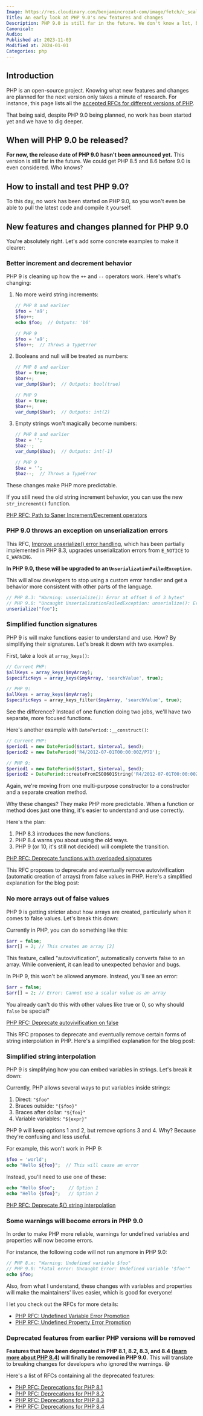 ```yaml
---
Image: https://res.cloudinary.com/benjamincrozat-com/image/fetch/c_scale,f_webp,q_auto,w_1200/https://life-long-bunny.fra1.digitaloceanspaces.com/media-library/production/222/Oezl6om6sBJmaiKSF2sh78yXpzyNvp-metacGhwLTkwLnBuZw%3D%3D-.png
Title: An early look at PHP 9.0's new features and changes
Description: PHP 9.0 is still far in the future. We don't know a lot, but we have a few breaking changes planned for it.
Canonical: 
Audio:
Published at: 2023-11-03
Modified at: 2024-01-01
Categories: php
---
```


## Introduction

PHP is an open-source project. Knowing what new features and changes are planned for the next version only takes a minute of research. For instance, this page lists all the [accepted RFCs for different versions of PHP](https://wiki.php.net/rfc).

That being said, despite PHP 9.0 being planned, no work has been started yet and we have to dig deeper.

## When will PHP 9.0 be released?

**For now, the release date of PHP 9.0 hasn't been announced yet.** This version is still far in the future. We could get PHP 8.5 and 8.6 before 9.0 is even considered. Who knows?

## How to install and test PHP 9.0?

To this day, no work has been started on PHP 9.0, so you won't even be able to pull the latest code and compile it yourself.

## New features and changes planned for PHP 9.0

You're absolutely right. Let's add some concrete examples to make it clearer:

### Better increment and decrement behavior

PHP 9 is cleaning up how the `++` and `--` operators work. Here's what's changing:

1. No more weird string increments:
   ```php
   // PHP 8 and earlier
   $foo = 'a9';
   $foo++;
   echo $foo;  // Outputs: 'b0'

   // PHP 9
   $foo = 'a9';
   $foo++;  // Throws a TypeError
   ```

2. Booleans and null will be treated as numbers:
   ```php
   // PHP 8 and earlier
   $bar = true;
   $bar++;
   var_dump($bar);  // Outputs: bool(true)

   // PHP 9
   $bar = true;
   $bar++;
   var_dump($bar);  // Outputs: int(2)
   ```

3. Empty strings won't magically become numbers:
   ```php
   // PHP 8 and earlier
   $baz = '';
   $baz--;
   var_dump($baz);  // Outputs: int(-1)

   // PHP 9
   $baz = '';
   $baz--;  // Throws a TypeError
   ```

These changes make PHP more predictable.

If you still need the old string increment behavior, you can use the new `str_increment()` function.

[PHP RFC: Path to Saner Increment/Decrement operators](https://wiki.php.net/rfc/saner-inc-dec-operators)

### PHP 9.0 throws an exception on unserialization errors

This RFC, [Improve unserialize() error handling](https://wiki.php.net/rfc/improve_unserialize_error_handling), which has been partially implemented in PHP 8.3, upgrades unserialization errors from `E_NOTICE` to `E_WARNING`.

**In PHP 9.0, these will be upgraded to an `UnserializationFailedException`.**

This will allow developers to stop using a custom error handler and get a behavior more consistent with other parts of the language.

```php
// PHP 8.3: "Warning: unserialize(): Error at offset 0 of 3 bytes"
// PHP 9.0: "Uncaught UnserializationFailedException: unserialize(): Error at offset 0 of 3 bytes"
unserialize("foo");
```

### Simplified function signatures

PHP 9 is will make functions easier to understand and use. How? By simplifying their signatures. Let's break it down with two examples.

First, take a look at `array_keys()`:

```php
// Current PHP:
$allKeys = array_keys($myArray);
$specificKeys = array_keys($myArray, 'searchValue', true);

// PHP 9:
$allKeys = array_keys($myArray);
$specificKeys = array_keys_filter($myArray, 'searchValue', true);
```

See the difference? Instead of one function doing two jobs, we'll have two separate, more focused functions.

Here's another example with `DatePeriod::__construct()`:

```php
// Current PHP:
$period1 = new DatePeriod($start, $interval, $end);
$period2 = new DatePeriod('R4/2012-07-01T00:00:00Z/P7D');

// PHP 9:
$period1 = new DatePeriod($start, $interval, $end);
$period2 = DatePeriod::createFromISO8601String('R4/2012-07-01T00:00:00Z/P7D');
```

Again, we're moving from one multi-purpose constructor to a constructor and a separate creation method.

Why these changes? They make PHP more predictable. When a function or method does just one thing, it's easier to understand and use correctly.

Here's the plan:
1. PHP 8.3 introduces the new functions.
2. PHP 8.4 warns you about using the old ways.
3. PHP 9 (or 10, it's still not decided) will complete the transition.

[PHP RFC: Deprecate functions with overloaded signatures](https://wiki.php.net/rfc/deprecate_functions_with_overloaded_signatures)

This RFC proposes to deprecate and eventually remove autovivification (automatic creation of arrays) from false values in PHP. Here's a simplified explanation for the blog post:

### No more arrays out of false values

PHP 9 is getting stricter about how arrays are created, particularly when it comes to false values. Let's break this down:

Currently in PHP, you can do something like this:

```php
$arr = false;
$arr[] = 2; // This creates an array [2]
```

This feature, called "autovivification", automatically converts false to an array. While convenient, it can lead to unexpected behavior and bugs.

In PHP 9, this won't be allowed anymore. Instead, you'll see an error:

```php
$arr = false;
$arr[] = 2; // Error: Cannot use a scalar value as an array
```

You already can't do this with other values like true or 0, so why should `false` be special?

[PHP RFC: Deprecate autovivification on false](https://wiki.php.net/rfc/autovivification_false)

This RFC proposes to deprecate and eventually remove certain forms of string interpolation in PHP. Here's a simplified explanation for the blog post:

### Simplified string interpolation

PHP 9 is simplifying how you can embed variables in strings. Let's break it down:

Currently, PHP allows several ways to put variables inside strings:

1. Direct: `"$foo"`
2. Braces outside: `"{$foo}"`
3. Braces after dollar: `"${foo}"`
4. Variable variables: `"${expr}"`

PHP 9 will keep options 1 and 2, but remove options 3 and 4. Why? Because they're confusing and less useful.

For example, this won't work in PHP 9:

```php
$foo = 'world';
echo "Hello ${foo}";  // This will cause an error
```

Instead, you'll need to use one of these:

```php
echo "Hello $foo";     // Option 1
echo "Hello {$foo}";   // Option 2
```

[PHP RFC: Deprecate ${} string interpolation](https://wiki.php.net/rfc/deprecate_dollar_brace_string_interpolation)

### Some warnings will become errors in PHP 9.0

In order to make PHP more reliable, warnings for undefined variables and properties will now become errors.

For instance, the following code will not run anymore in PHP 9.0:

```php
// PHP 8.x: "Warning: Undefined variable $foo"
// PHP 9.0: "Fatal error: Uncaught Error: Undefined variable '$foo'"
echo $foo;
```

Also, from what I understand, these changes with variables and properties will make the maintainers' lives easier, which is good for everyone!

I let you check out the RFCs for more details:
- [PHP RFC: Undefined Variable Error Promotion](https://wiki.php.net/rfc/undefined_variable_error_promotion)
- [PHP RFC: Undefined Property Error Promotion](https://wiki.php.net/rfc/undefined_property_error_promotion)

### Deprecated features from earlier PHP versions will be removed

**Features that have been deprecated in PHP 8.1, 8.2, 8.3, and 8.4 ([learn more about PHP 8.4](/php-84)) will finally be removed in PHP 9.0.** This will translate to breaking changes for developers who ignored the warnings. 😅

Here's a list of RFCs containing all the deprecated features:
- [PHP RFC: Deprecations for PHP 8.1](https://wiki.php.net/rfc/deprecations_php_8_1)
- [PHP RFC: Deprecations for PHP 8.2](https://wiki.php.net/rfc/deprecations_php_8_2)
- [PHP RFC: Deprecations for PHP 8.3](https://wiki.php.net/rfc/deprecations_php_8_3)
- [PHP RFC: Deprecations for PHP 8.4](https://wiki.php.net/rfc/deprecations_php_8_4)
